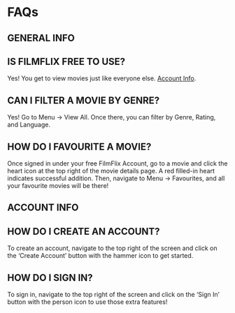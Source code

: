 # FAQs

## GENERAL INFO

## IS FILMFLIX FREE TO USE?

Yes! You get to view movies just like everyone else. [Account Info](#how-do-i-create-an-account).

## CAN I FILTER A MOVIE BY GENRE?

Yes! Go to Menu → View All. Once there, you can filter by Genre, Rating, and Language.

## HOW DO I FAVOURITE A MOVIE?

Once signed in under your free FilmFlix Account, go to a movie and click the heart icon at the top right of the movie details page. A red filled-in heart indicates successful addition. Then, navigate to Menu → Favourites, and all your favourite movies will be there!

## ACCOUNT INFO

## HOW DO I CREATE AN ACCOUNT?

To create an account, navigate to the top right of the screen and click on the ‘Create Account’ button with the hammer icon to get started.

## HOW DO I SIGN IN?

To sign in, navigate to the top right of the screen and click on the ‘Sign In’ button with the person icon to use those extra features!
